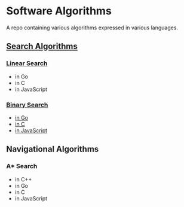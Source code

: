 # Software Algorithms

A repo containing various algorithms expressed in various languages.
## [Search Algorithms](https://github.com/claudemuller/algorithms/tree/master/search-algorithms)

### [Linear Search](https://github.com/claudemuller/algorithms/tree/master/search-algorithms/linear-search)

- in Go
- in C
- in JavaScript

### [Binary Search](https://github.com/claudemuller/algorithms/tree/master/search-algorithms/binary-search)

- [in Go](https://github.com/claudemuller/algorithms/tree/master/search-algorithms/binary-search/go)
- [in C](https://github.com/claudemuller/algorithms/tree/master/search-algorithms/binary-search/c)
- [in JavaScript](https://github.com/claudemuller/algorithms/tree/master/search-algorithms/binary-search/js)

## Navigational Algorithms

### A\* Search

- in C++
- in Go
- in C
- in JavaScript

